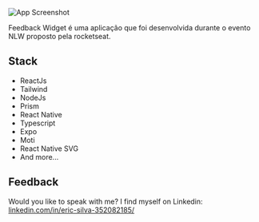 ![App Screenshot](.github/cover.png)

Feedback Widget é uma aplicação que foi desenvolvida durante o evento NLW proposto pela rocketseat.


## Stack
- ReactJs
- Tailwind
- NodeJs
- Prism
- React Native
- Typescript
- Expo
- Moti
- React Native SVG
- And more...


## Feedback 

Would you like to speak with me? I find myself on Linkedin: [linkedin.com/in/eric-silva-352082185/](https://www.linkedin.com/in/eric-silva-352082185/)

</div>
